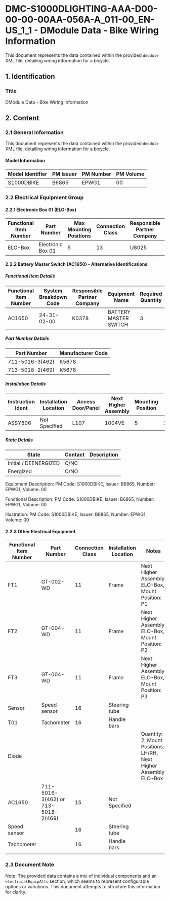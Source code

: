 # DMC-S1000DLIGHTING-AAA-D00-00-00-00AA-056A-A_011-00_EN-US_1_1 - DModule Data - Bike Wiring Information

This document represents the data contained within the provided `dmodule` XML file, detailing wiring information for a bicycle.

## 1. Identification

### Title

DModule Data - Bike Wiring Information

## 2. Content

### 2.1 General Information

This document represents the data contained within the provided `dmodule` XML file, detailing wiring information for a bicycle.

#### Model Information

| Model Identifier | PM Issuer | PM Number | PM Volume |
|---|---|---|---|
| S1000DBIKE | B6865 | EPWG1 | 00 |

### 2.2 Electrical Equipment Group

#### 2.2.1 Electronic Box 01 (ELO-Box)

| Functional Item Number | Part Number | Max Mounting Positions | Connection Class | Responsible Partner Company | Installation Location |
|---|---|---|---|---|---|
| ELO-Box | Electronic Box 01 | 5 | 13 | U8025 | Frame |

#### 2.2.2 Battery Master Switch (AC1650) - Alternative Identifications

##### Functional Item Details

| Functional Item Number | System Breakdown Code | Responsible Partner Company | Equipment Name | Required Quantity |
|---|---|---|---|---|
| AC1650 | 24-31-02-00 | K0378 | BATTERY MASTER SWITCH | 3 |

##### Part Number Details

| Part Number | Manufacturer Code |
|---|---|
| 711-5016-3(462) | K5678 |
| 713-5018-2(469) | K5678 |

##### Installation Details

| Instruction Ident | Installation Location | Access Door/Panel | Next Higher Assembly | Mounting Position | Sibling Plug Ident |
|---|---|---|---|---|---|
| ASSY806 | Not Specified | L107 | 1004VE | 5 | 1071VR |

##### State Details

| State | Contact | Description |
|---|---|---|
| Initial / DEENERGIZED | C/NC |  |
| Energized | C/NO |  |

Equipment Description: PM Code: S1000DBIKE, Issuer: B6865, Number: EPWG1, Volume: 00

Functional Description: PM Code: S1000DBIKE, Issuer: B6865, Number: EPWG1, Volume: 00

Illustration: PM Code: S1000DBIKE, Issuer: B6865, Number: EPWG1, Volume: 00

#### 2.2.3 Other Electrical Equipment

| Functional Item Number | Part Number | Connection Class | Installation Location | Notes |
|---|---|---|---|---|
| FT1 | GT-002-WD | 11 | Frame | Next Higher Assembly: ELO-Box, Mount Position: P1 |
| FT2 | GT-004-WD | 11 | Frame | Next Higher Assembly: ELO-Box, Mount Position: P2 |
| FT3 | GT-004-WD | 11 | Frame | Next Higher Assembly: ELO-Box, Mount Position: P3 |
| Sensor | Speed sensor | 16 | Steering tube |  |
| T01 | Tachometer | 16 | Handle bars |  |
| Diode |  |  |  | Quantity: 2, Mount Positions: LH/RH, Next Higher Assembly: ELO-Box |
| AC1650 | 711-5016-3(462) or 713-5018-2(469) | 15 | Not Specified |  |
| Speed sensor |  | 16 | Steering tube |  |
| Tachometer |  | 16 | Handle bars |  |
|  |  |  |  |  |

### 2.3 Document Note

Note: The provided data contains a mix of individual components and an `electricalEquipAlts` section, which seems to represent configurable options or variations. This document attempts to structure this information for clarity.